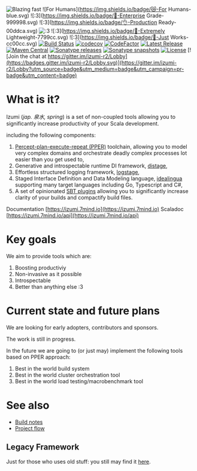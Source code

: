 ![Blazing fast](https://img.shields.io/badge/🔥-Blazing%20Fast-red.svg)
![For Humans](https://img.shields.io/badge/😿-For Humans-blue.svg)
![:3](https://img.shields.io/badge/🏢-Enterprise Grade-999998.svg)
![:3](https://img.shields.io/badge/👌-Production Ready-00ddca.svg)
![:3](https://img.shields.io/badge/💎-Modern-44aadd.svg)
![:3](https://img.shields.io/badge/🦋-Extremely Lightweight-7799cc.svg)
![:3](https://img.shields.io/badge/🦄-Just Works-cc00cc.svg)
[![Build Status](https://travis-ci.org/pshirshov/izumi-r2.svg?branch=develop)](https://travis-ci.org/pshirshov/izumi-r2)
[![codecov](https://codecov.io/gh/pshirshov/izumi-r2/branch/develop/graph/badge.svg)](https://codecov.io/gh/pshirshov/izumi-r2)
[![CodeFactor](https://www.codefactor.io/repository/github/pshirshov/izumi-r2/badge)](https://www.codefactor.io/repository/github/pshirshov/izumi-r2)
[![Latest Release](https://img.shields.io/github/tag/pshirshov/izumi-r2.svg)](https://github.com/pshirshov/izumi-r2/releases)
[![Maven Central](https://img.shields.io/maven-central/v/com.github.pshirshov.izumi.r2/izumi-r2_2.12.svg)](http://search.maven.org/#search%7Cga%7C1%7Cg%3A%22com.github.pshirshov.izumi.r2%22)
[![Sonatype releases](https://img.shields.io/nexus/r/https/oss.sonatype.org/com.github.pshirshov.izumi.r2/izumi-r2_2.12.svg)](https://oss.sonatype.org/content/repositories/releases/com/github/pshirshov/izumi/r2/)
[![Sonatype snapshots](https://img.shields.io/nexus/s/https/oss.sonatype.org/com.github.pshirshov.izumi.r2/izumi-r2_2.12.svg)](https://oss.sonatype.org/content/repositories/snapshots/com/github/pshirshov/izumi/r2/)
[![License](https://img.shields.io/github/license/pshirshov/izumi-r2.svg)](https://github.com/pshirshov/izumi-r2/blob/develop/LICENSE) [![Join the chat at https://gitter.im/izumi-r2/Lobby](https://badges.gitter.im/izumi-r2/Lobby.svg)](https://gitter.im/izumi-r2/Lobby?utm_source=badge&utm_medium=badge&utm_campaign=pr-badge&utm_content=badge)

What is it?
===========

Izumi (*jap. 泉水, spring*) is a set of non-coupled tools allowing you to significantly increase productivity of your Scala development.
 
including the following components:

1. [Percept-plan-execute-repeat (PPER)](https://izumi.7mind.io//pper) toolchain, allowing you to model 
   very complex domains and orchestrate deadly complex processes lot easier than you get used to,
1. Generative and introspectable runtime DI framework, [distage](https://izumi.7mind.io/distage), 
2. Effortless structured logging framework, [logstage](https://izumi.7mind.io/logstage),
3. Staged Interface Definition and Data Modeling language, [idealingua](https://izumi.7mind.io/idealingua) 
   supporting many target languages including Go, Typescript and C#,
4. A set of opinionated [SBT plugins](https://izumi.7mind.io/sbt) allowing you to significantly 
   increase clarity of your builds and compactify build files.

Documentation [https://izumi.7mind.io](https://izumi.7mind.io)
Scaladoc [https://izumi.7mind.io/api](https://izumi.7mind.io/api)

Key goals 
=========

We aim to provide tools which are:

1. Boosting productiviy 
2. Non-invasive as it possible
3. Introspectable
4. Better than anything else :3

Current state and future plans
==============================

We are looking for early adopters, contributors and sponsors.

The work is still in progress.

In the future we are going to (or just may) implement the following tools based on PPER approach:

1. Best in the world build system
2. Best in the world cluster orchestration tool
3. Best in the world load testing/macrobenchmark tool


See also
========

- [Build notes](doc/md/build.md)
- [Project flow](doc/md/flow.md)

Legacy Framework
----------------

Just for those who uses old stuff: you still may find it [here](https://github.com/pshirshov/izumi-legacy).
